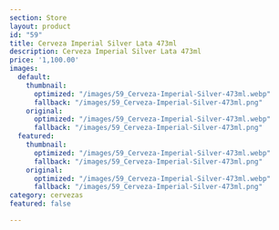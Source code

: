```yaml
---
section: Store
layout: product
id: "59"
title: Cerveza Imperial Silver Lata 473ml
description: Cerveza Imperial Silver Lata 473ml
price: '1,100.00'
images:
  default:
    thumbnail:
      optimized: "/images/59_Cerveza-Imperial-Silver-473ml.webp"
      fallback: "/images/59_Cerveza-Imperial-Silver-473ml.png"
    original:
      optimized: "/images/59_Cerveza-Imperial-Silver-473ml.webp"
      fallback: "/images/59_Cerveza-Imperial-Silver-473ml.png"
  featured:
    thumbnail:
      optimized: "/images/59_Cerveza-Imperial-Silver-473ml.webp"
      fallback: "/images/59_Cerveza-Imperial-Silver-473ml.png"
    original:
      optimized: "/images/59_Cerveza-Imperial-Silver-473ml.webp"
      fallback: "/images/59_Cerveza-Imperial-Silver-473ml.png"
category: cervezas
featured: false

---
```

